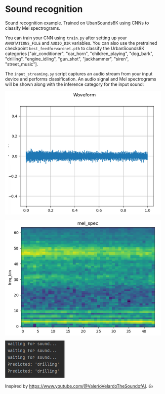 # Sound recognition
Sound recognition example. Trained on UbanSounds8K using CNNs to classify Mel spectrograms.

You can train your CNN using `train.py` after setting up your `ANNOTATIONS_FILE` and `AUDIO_DIR` variables. You can also use the pretrained checkpoint `best_feedforwardnet.pth` to classify the UrbanSounds8K categories 
\["air_conditioner", "car_horn", "children_playing", "dog_bark", "drilling", "engine_idling", "gun_shot", "jackhammer", "siren", "street_music"].

The `input_streaming.py` script captures an audio stream from your input device and performs classification. An audio signal and Mel spectrograms will be shown along with the inference category for the input sound:

![Input signal.](https://github.com/cjvargasc/sound_recognition/blob/main/imgs/signal.png)

![Mel spectrogram.](https://github.com/cjvargasc/sound_recognition/blob/main/imgs/spectrogram.png)

![Category inference.](https://github.com/cjvargasc/sound_recognition/blob/main/imgs/output.png)

Inspired by https://www.youtube.com/@ValerioVelardoTheSoundofAI. :+1:

